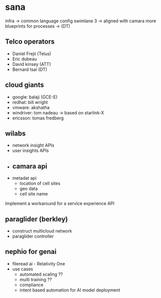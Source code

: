 # sana

infra -> common language
config swimlane 3 -> aligned with camara
more blueprints for processes -> (DT)

## Telco operators

- Daniel Frejii (Telus)
- Eric dubeau
- David kinsey (ATT)
- Bernard tsai (DT) 

## cloud giants

- google: balaji (GCE-E)
- redhat: bill wright
- vmware: akshatha
- windriver: tom nadeau -> based on starlink-X
- ericsson: tomas fredberg

## wilabs

- network insight APIs
- user insights APIs
- camara api
    - 
- metadat api
    - location of cell sites
    - geo data
    - cell site name

Implement a workaround for a service experience API

## paraglider (berkley)

- construct multicloud network
- paraglider controller

##  nephio for genai

- fileread ai - Relativity One
- use cases
    - automated scaling ??
    - multi training ??
    - compliance
    - intent based automation for AI model deployment

